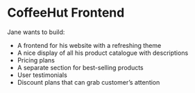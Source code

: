 # CoffeeHut Frontend

Jane wants to build: 
  * A frontend for his website with a refreshing theme
  * A nice display of all his product catalogue with descriptions 
  * Pricing plans
  * A separate section for best-selling products
  * User testimonials 
  * Discount plans that can grab customer’s attention
  
  